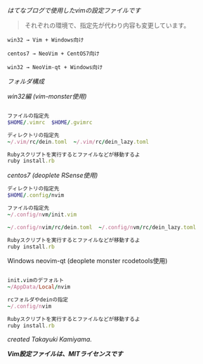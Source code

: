 *はてなブログで使用したvimの設定ファイルです*

>それぞれの環境で、指定先が代わり内容も変更しています。

```
win32 → Vim + Windows向け

centos7 → NeoVim + CentOS7向け

win32 → NeoVim-qt + Windows向け
```

*フォルダ構成*

*win32編 (vim-monster使用)*

```ruby

ファイルの指定先
$HOME/.vimrc  $HOME/.gvimrc

ディレクトリの指定先
~/.vim/rc/dein.toml  ~/.vim/rc/dein_lazy.toml

Rubyスクリプトを実行するとファイルなどが移動するよ
ruby install.rb

```

*centos7 (deoplete RSense使用)*

```ruby
ディレクトリの指定先
$HOME/.config/nvim

ファイルの指定先
~/.config/nvm/init.vim

~/.config/nvim/rc/dein.toml  ~/.config/nvm/rc/dein_lazy.toml

Rubyスクリプトを実行するとファイルなどが移動するよ
ruby install.rb

```

Windows neovim-qt (deoplete monster rcodetools使用)

```ruby

init.vimのデフォルト
~/AppData/Local/nvim

rcフォルダやdeinの指定
~/.config/nvim

Rubyスクリプトを実行するとファイルなどが移動するよ
ruby install.rb

```

*created Takayuki Kamiyama.*

***Vim設定ファイルは、MITライセンスです***
